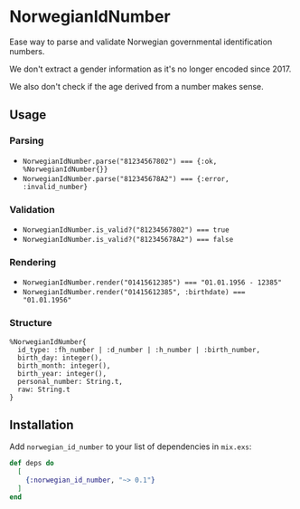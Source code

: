 # NorwegianIdNumber

Ease way to parse and validate Norwegian governmental identification numbers.

We don't extract a gender information as it's no longer encoded since 2017.

We also don't check if the age derived from a number makes sense.

## Usage

### Parsing

* `NorwegianIdNumber.parse("81234567802") === {:ok, %NorwegianIdNumber{}}`
* `NorwegianIdNumber.parse("812345678A2") === {:error, :invalid_number}`

### Validation

* `NorwegianIdNumber.is_valid?("81234567802") === true`
* `NorwegianIdNumber.is_valid?("812345678A2") === false`

### Rendering

* `NorwegianIdNumber.render("01415612385") === "01.01.1956 - 12385"`
* `NorwegianIdNumber.render("01415612385", :birthdate) === "01.01.1956"`

### Structure

```
%NorwegianIdNumber{
  id_type: :fh_number | :d_number | :h_number | :birth_number,
  birth_day: integer(),
  birth_month: integer(),
  birth_year: integer(),
  personal_number: String.t,
  raw: String.t
}
```

## Installation

Add `norwegian_id_number` to your list of dependencies in `mix.exs`:

```elixir
def deps do
  [
    {:norwegian_id_number, "~> 0.1"}
  ]
end
```
